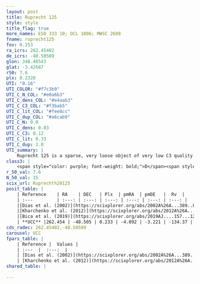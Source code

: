```yaml
---
layout: post
title: Ruprecht 125
style: style
title_flag: true
more_names: ESO 333 10; OCL 1006; MWSC 2608
fname: ruprecht125
fov: 0.253
ra_icrs: 262.45402
de_icrs: -40.50509
glon: 348.48543
glat: -3.42687
r50: 7.6
plx: 0.2328
UTI: "0.16"
UTI_COLOR: "#f7c3b9"
UTI_C_N_COL: "#e0a6b3"
UTI_C_dens_COL: "#e4aab3"
UTI_C_C3_COL: "#f3bab5"
UTI_C_lit_COL: "#fee8cc"
UTI_C_dup_COL: "#a6cab9"
UTI_C_N: 0.0
UTI_C_dens: 0.03
UTI_C_C3: 0.12
UTI_C_lit: 0.33
UTI_C_dup: 1.0
UTI_summary: |
    Ruprecht 125 is a sparse, very loose object of very low C3 quality. It is poorly studied in the literature, with no articles listed in the last 6 years.<br><br><span style="color: #99180f; font-weight: bold;">Warning: </span>contains less than 25 stars with <i>P>0.5</i> estimated.
class3: |
    <span style="color: purple; font-weight: bold;">D</span><span style="color: red; font-weight: bold;">C</span>
r_50_val: 7.6
N_50_val: 15
scix_url: Ruprecht%20125
posit_table: |
    | Reference    | RA    | DEC   | Plx  | pmRA  | pmDE   |  Rv  |
    | :---         | :---: | :---: | :---: | :---: | :---: | :---: |
    |[Dias et al. (2002)](https://scixplorer.org/abs/2002A%26A...389..871D) | 262.408 | -40.467 | -- | -2.26 | -3.09 | -- |
    |[Kharchenko et al. (2012)](https://scixplorer.org/abs/2012A%26A...543A.156K) | 262.418 | -40.45 | -- | -2.77 | -1.94 | -- |
    |[Bica et al. (2019)](https://scixplorer.org/abs/2019AJ....157...12B) | 262.394 | -40.46 | -- | -- | -- | -- |
    | **UCC** |262.454 | -40.505 | 0.233 | -4.092 | -3.221 | -134.37 | 
cds_radec: 262.45402,-40.50509
carousel: UCC
fpars_table: |
    | Reference |  Values |
    | :---  |  :---:  |
    | [Dias et al. (2002)](https://scixplorer.org/abs/2002A%26A...389..871D) | `E(B-V)=0.1, Dist=1500.0, Age=8.77` |
    | [Kharchenko et al. (2012)](https://scixplorer.org/abs/2012A%26A...543A.156K) | `e_bv=0.083, distance=1188, log_age=8.825` |
shared_table: |
    
---
```

